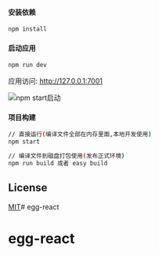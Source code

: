 
#### 安装依赖

```bash
npm install
```

#### 启动应用

```bash
npm run dev
```

应用访问: http://127.0.0.1:7001


![npm start启动](https://github.com/hubcarl/egg-react-webpack-boilerplate/blob/master/docs/images/webpack.png)

#### 项目构建

```bash
// 直接运行(编译文件全部在内存里面,本地开发使用)
npm start

// 编译文件到磁盘打包使用(发布正式环境)
npm run build 或者 easy build
```

## License

[MIT](LICENSE)# egg-react
# egg-react
